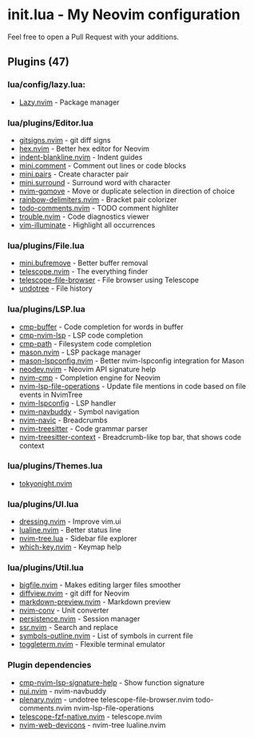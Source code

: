 # init.lua - My Neovim configuration
Feel free to open a Pull Request with your additions.

## Plugins (47)
### lua/config/lazy.lua: 
- [Lazy.nvim](https://github.com/folke/lazy.nvim) - Package manager
### lua/plugins/Editor.lua
- [gitsigns.nvim](https://github.com/lewis6991/gitsigns.nvim) - git diff signs
- [hex.nvim](https://github.com/RaafatTurki/hex.nvim) - Better hex editor for Neovim
- [indent-blankline.nvim](https://github.com/lukas-reineke/indent-blankline.nvim) - Indent guides
- [mini.comment](https://github.com/echasnovski/mini.comment) - Comment out lines or code blocks
- [mini.pairs](https://github.com/echasnovski/mini.pairs) - Create character pair
- [mini.surround](https://github.com/echasnovski/mini.surround) - Surround word with character
- [nvim-gomove](https://github.com/booperlv/nvim-gomove) - Move or duplicate selection in direction of choice
- [rainbow-delimiters.nvim](https://github.com/HiPhish/rainbow-delimiters.nvim) - Bracket pair colorizer
- [todo-comments.nvim](https://github.com/folke/todo-comments.nvim) - TODO comment highliter
- [trouble.nvim](https://github.com/folke/trouble.nvim) - Code diagnostics viewer
- [vim-illuminate](https://github.com/RRethy/vim-illuminate) - Highlight all occurrences
### lua/plugins/File.lua
- [mini.bufremove](https://github.com/echasnovski/mini.bufremove) - Better buffer removal
- [telescope.nvim](https://github.com/nvim-telescope/telescope.nvim) - The everything finder
- [telescope-file-browser](https://github.com/nvim-telescope/telescope-file-browser) - File browser using Telescope
- [undotree](https://github.com/jiaoshijie/undotree) - File history
### lua/plugins/LSP.lua
- [cmp-buffer](https://github.com/hrsh7th/cmp-buffer) - Code completion for words in buffer
- [cmp-nvim-lsp](https://github.com/hrsh7th/cmp-nvim-lsp) - LSP code completion
- [cmp-path](https://github.com/hrsh7th/cmp-path) - Filesystem code completion
- [mason.nvim](https://github.com/williamboman/mason.nvim) - LSP package manager
- [mason-lspconfig.nvim](https://github.com/williamboman/mason-lspconfig.nvim) - Better nvim-lspconfig integration for Mason
- [neodev.nvim](https://github.com/folke/neodev.nvim) - Neovim API signature help
- [nvim-cmp](https://github.com/hrsh7th/nvim-cmp) - Completion engine for Neovim
- [nvim-lsp-file-operations](https://github.com/antosha417/nvim-lsp-file-operations) - Update file mentions in code based on file events in NvimTree
- [nvim-lspconfig](https://github.com/neovim/nvim-lspconfig) - LSP handler
- [nvim-navbuddy](https://github.com/SmiteshP/nvim-navbuddy) - Symbol navigation
- [nvim-navic](https://github.com/SmiteshP/nvim-navic) - Breadcrumbs
- [nvim-treesitter](https://github.com/nvim-treesitter/nvim-treesitter) - Code grammar parser
- [nvim-treesitter-context](https://github.com/nvim-treesitter/nvim-treesitter-context) - Breadcrumb-like top bar, that shows code context
### lua/plugins/Themes.lua
- [tokyonight.nvim](https://github.com/folke/tokyonight.nvim)
### lua/plugins/UI.lua
- [dressing.nvim](https://github.com/stevearc/dressing.nvim) - Improve vim.ui
- [lualine.nvim](https://github.com/nvim-lualine/lualine.nvim) - Better status line
- [nvim-tree.lua](https://github.com/nvim-tree/nvim-tree.lua) - Sidebar file explorer
- [which-key.nvim](https://github.com/folke/which-key.nvim) - Keymap help
### lua/plugins/Util.lua
- [bigfile.nvim](https://github.com/LunarVim/bigfile.nvim) - Makes editing larger files smoother
- [diffview.nvim](https://github.com/sindrets/diffview.nvim) - git diff for Neovim
- [markdown-preview.nvim](https://github.com/iamcco/markdown-preview.nvim) - Markdown preview
- [nvim-conv](https://github.com/simonefranza/nvim-conv) - Unit converter
- [persistence.nvim](https://github.com/folke/persistence.nvim) - Session manager
- [ssr.nvim](https://github.com/cshuaimin/ssr.nvim) - Search and replace
- [symbols-outline.nvim](https://github.com/simrat39/symbols-outline.nvim) - List of symbols in current file
- [toggleterm.nvim](https://github.com/akinsho/toggleterm.nvim) - Flexible terminal emulator
### Plugin dependencies
- [cmp-nvim-lsp-signature-help]("https://github.com/hrsh7th/cmp-nvim-lsp-signature-help") - Show function signature
- [nui.nvim](https://github.com/MunifTanjim/nui.nvim) - nvim-navbuddy
- [plenary.nvim](https://github.com/nvim-lua/plenary.nvim) - undotree telescope-file-browser.nvim todo-comments.nvim nvim-lsp-file-operations
- [telescope-fzf-native.nvim](https://github.com/nvim-telescope/telescope-fzf-native.nvim) - telescope.nvim
- [nvim-web-devicons](https://github.com/nvim-tree/nvim-web-devicons) - nvim-tree lualine.nvim
